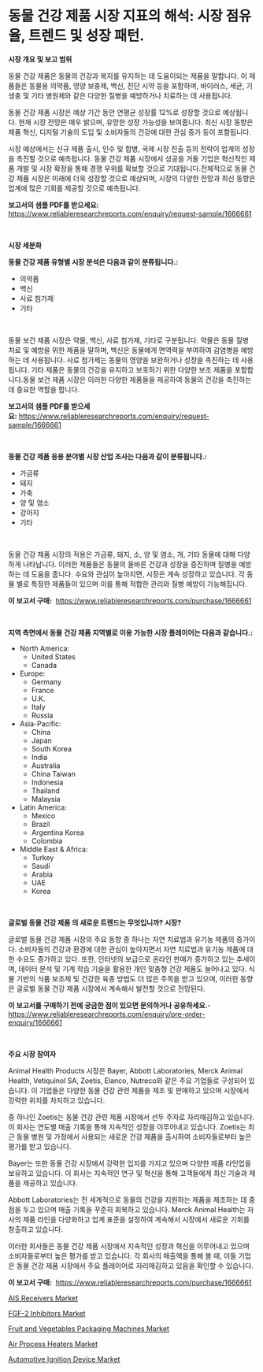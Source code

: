 <p><h1>동물 건강 제품 시장 지표의 해석: 시장 점유율, 트렌드 및 성장 패턴.</h1></p><p><strong>시장 개요 및 보고 범위</strong></p>
<p><p>동물 건강 제품은 동물의 건강과 복지를 유지하는 데 도움이되는 제품을 말합니다. 이 제품들은 동물용 의약품, 영양 보충제, 백신, 진단 시약 등을 포함하며, 바이러스, 세균, 기생충 및 기타 병원체와 같은 다양한 질병을 예방하거나 치료하는 데 사용됩니다.</p><p>동물 건강 제품 시장은 예상 기간 동안 연평균 성장률 12%로 성장할 것으로 예상됩니다. 현재 시장 전망은 매우 밝으며, 유망한 성장 가능성을 보여줍니다. 최신 시장 동향은 제품 혁신, 디지털 기술의 도입 및 소비자들의 건강에 대한 관심 증가 등이 포함됩니다.</p><p>시장 예상에서는 신규 제품 출시, 인수 및 합병, 국제 시장 진출 등의 전략이 업계의 성장을 촉진할 것으로 예측됩니다. 동물 건강 제품 시장에서 성공을 거둘 기업은 혁신적인 제품 개발 및 시장 확장을 통해 경쟁 우위를 확보할 것으로 기대됩니다.전체적으로 동물 건강 제품 시장은 미래에 더욱 성장할 것으로 예상되며, 시장의 다양한 전망과 최신 동향은 업계에 많은 기회를 제공할 것으로 예측됩니다.</p></p>
<p><strong>보고서의 샘플 PDF를 받으세요:</strong> <a href="https://www.reliableresearchreports.com/enquiry/request-sample/1666661">https://www.reliableresearchreports.com/enquiry/request-sample/1666661</a></p>
<p>&nbsp;</p>
<p><strong>시장 세분화</strong></p>
<p><strong>동물 건강 제품 유형별 시장 분석은 다음과 같이 분류됩니다.:</strong></p>
<p><ul><li>의약품</li><li>백신</li><li>사료 첨가제</li><li>기타</li></ul></p>
<p>&nbsp;</p>
<p><p>동물 보건 제품 시장은 약물, 백신, 사료 첨가제, 기타로 구분됩니다. 약물은 동물 질병 치료 및 예방을 위한 제품을 말하며, 백신은 동물에게 면역력을 부여하여 감염병을 예방하는 데 사용됩니다. 사료 첨가제는 동물의 영양을 보완하거나 성장을 촉진하는 데 사용됩니다. 기타 제품은 동물의 건강을 유지하고 보호하기 위한 다양한 보조 제품을 포함합니다.동물 보건 제품 시장은 이러한 다양한 제품들을 제공하여 동물의 건강을 촉진하는 데 중요한 역할을 합니다.</p></p>
<p><strong>보고서의 샘플 PDF를 받으세요:</strong>&nbsp;<a href="https://www.reliableresearchreports.com/enquiry/request-sample/1666661">https://www.reliableresearchreports.com/enquiry/request-sample/1666661</a></p>
<p>&nbsp;</p>
<p><strong> 동물 건강 제품 응용 분야별 시장 산업 조사는 다음과 같이 분류됩니다.:</strong></p>
<p><ul><li>가금류</li><li>돼지</li><li>가축</li><li>양 및 염소</li><li>강아지</li><li>기타</li></ul></p>
<p>&nbsp;</p>
<p><p>동물 건강 제품 시장의 적용은 가금류, 돼지, 소, 양 및 염소, 개, 기타 동물에 대해 다양하게 나타납니다. 이러한 제품들은 동물의 올바른 건강과 성장을 증진하며 질병을 예방하는 데 도움을 줍니다. 수요와 관심이 높아지면, 시장은 계속 성장하고 있습니다. 각 동물 별로 특정한 제품들이 있으며 이를 통해 적합한 관리와 질병 예방이 가능해집니다.</p></p>
<p><strong>이 보고서 구매:</strong>&nbsp; <a href="https://www.reliableresearchreports.com/purchase/1666661">https://www.reliableresearchreports.com/purchase/1666661</a></p>
<p>&nbsp;</p>
<p><strong>지역 측면에서 동물 건강 제품 지역별로 이용 가능한 시장 플레이어는 다음과 같습니다.:</strong></p>
<p><ul>
    <li>
        North America:
        <ul>
            <li>United States</li>
            <li>Canada</li>
        </ul>
    </li>
    <li>
        Europe:
        <ul>
            <li>Germany</li>
            <li>France</li>
            <li>U.K.</li>
            <li>Italy</li>
            <li>Russia</li>
        </ul>
    </li>
    <li>
        Asia-Pacific:
        <ul>
            <li>China</li>
            <li>Japan</li>
            <li>South Korea</li>
            <li>India</li>
            <li>Australia</li>
            <li>China Taiwan</li>
            <li>Indonesia</li>
            <li>Thailand</li>
            <li>Malaysia</li>
        </ul>
    </li>
    <li>
        Latin America:
        <ul>
            <li>Mexico</li>
            <li>Brazil</li>
            <li>Argentina Korea</li>
            <li>Colombia</li>
        </ul>
    </li>
    <li>
        Middle East & Africa:
        <ul>
            <li>Turkey</li>
            <li>Saudi</li>
            <li>Arabia</li>
            <li>UAE</li>
            <li>Korea</li>
        </ul>
    </li>
    </ul></p>
<p>&nbsp;</p>
<p><strong>글로벌 동물 건강 제품 의 새로운 트렌드는 무엇입니까? 시장?</strong></p>
<p><p>글로벌 동물 건강 제품 시장의 주요 동향 중 하나는 자연 치료법과 유기농 제품의 증가이다. 소비자들의 건강과 환경에 대한 관심이 높아지면서 자연 치료법과 유기농 제품에 대한 수요도 증가하고 있다. 또한, 인터넷의 보급으로 온라인 판매가 증가하고 있는 추세이며, 데이터 분석 및 기계 학습 기술을 활용한 개인 맞춤형 건강 제품도 늘어나고 있다. 식물 기반의 식품 보조제 및 건강한 육종 방법도 더 많은 주목을 받고 있으며, 이러한 동향은 글로벌 동물 건강 제품 시장에서 계속해서 발전할 것으로 전망된다.</p></p>
<p><strong>이 보고서를 구매하기 전에 궁금한 점이 있으면 문의하거나 공유하세요.</strong>- <a href="https://www.reliableresearchreports.com/enquiry/pre-order-enquiry/1666661">https://www.reliableresearchreports.com/enquiry/pre-order-enquiry/1666661</a></p>
<p>&nbsp;</p>
<p><strong>주요 시장 참여자</strong></p>
<p><p>Animal Health Products 시장은 Bayer, Abbott Laboratories, Merck Animal Health, Vetiquinol SA, Zoetis, Elanco, Nutreco와 같은 주요 기업들로 구성되어 있습니다. 이 기업들은 다양한 동물 건강 관련 제품을 제조 및 판매하고 있으며 시장에서 강력한 위치를 차지하고 있습니다.</p><p>중 하나인 Zoetis는 동물 건강 관련 제품 시장에서 선두 주자로 자리매김하고 있습니다. 이 회사는 연도별 매출 기록을 통해 지속적인 성장을 이루어내고 있습니다. Zoetis는 최근 동물 병원 및 가정에서 사용되는 새로운 건강 제품을 출시하여 소비자들로부터 높은 평가를 받고 있습니다.</p><p>Bayer는 또한 동물 건강 시장에서 강력한 입지를 가지고 있으며 다양한 제품 라인업을 보유하고 있습니다. 이 회사는 지속적인 연구 및 혁신을 통해 고객들에게 최신 기술과 제품을 제공하고 있습니다.</p><p>Abbott Laboratories는 전 세계적으로 동물의 건강을 지원하는 제품을 제조하는 데 중점을 두고 있으며 매출 기록을 꾸준히 회복하고 있습니다. Merck Animal Health는 자사의 제품 라인을 다양화하고 업계 표준을 설정하여 계속해서 시장에서 새로운 기회를 창출하고 있습니다.</p><p>이러한 회사들은 동물 건강 제품 시장에서 지속적인 성장과 혁신을 이루어내고 있으며 소비자들로부터 높은 평가를 받고 있습니다. 각 회사의 매출액을 통해 볼 때, 이들 기업은 동물 건강 제품 시장에서 주요 플레이어로 자리매김하고 있음을 확인할 수 있습니다.</p></p>
<p><strong>이 보고서 구매:</strong>&nbsp;&nbsp;<a href="https://www.reliableresearchreports.com/purchase/1666661">https://www.reliableresearchreports.com/purchase/1666661</a></p>
<p><p><a href="https://github.com/Paul14Anderson63/Market-Research-Report-List-3/blob/main/ais-receivers-market.md">AIS Receivers Market</a></p><p><a href="https://www.linkedin.com/pulse/fgf-2-inhibitors-market-offer-valuable-insights-size-share-sx0ye?trackingId=jCajN7qH%2Bku6hUiwOWRD3A%3D%3D">FGF-2 Inhibitors Market</a></p><p><a href="https://www.linkedin.com/pulse/fruit-vegetables-packaging-machines-market-size-furnishes-hhpue?trackingId=UhUupJveN3RhXaMjXCHa5g%3D%3D">Fruit and Vegetables Packaging Machines Market</a></p><p><a href="https://view.publitas.com/reportprime-1/air-process-heaters-market-research-report-forecasted-for-period-from-2024-2031-by-market-type-market-application-and-region/">Air Process Heaters Market</a></p><p><a href="https://issuu.com/reportprime-2/docs/automotive-ignition-device-market-size-2030.pptx">Automotive Ignition Device Market</a></p></p>
